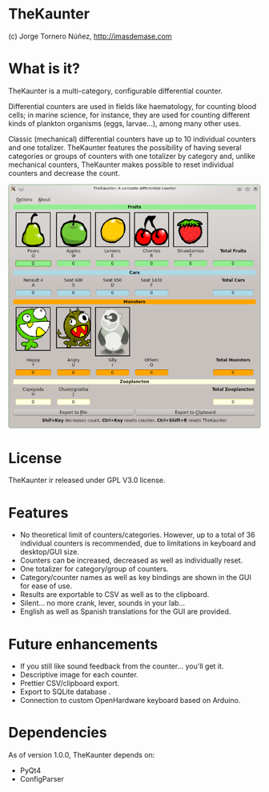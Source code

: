 TheKaunter
==========

(c) Jorge Tornero Núñez, http://imasdemase.com

What is it?
===========

TheKaunter is a multi-category, configurable differential counter.

Differential counters are used in fields like haematology, for counting blood cells; in marine science, for instance, they are used for counting different kinds of plankton organisms (eggs, larvae...), among many other uses.

Classic (mechanical) differential counters have up to 10 individual counters and one totalizer. TheKaunter features the possibility of having several categories or groups of counters with one totalizer by category and, unlike mechanical counters, TheKaunter makes possible to reset individual counters and decrease the count.

![Alt text](./screenshot.png "Screenshot of TheKaunter")

License
=======
TheKaunter ir released under GPL V3.0 license.

Features
=============
- No theoretical limit of counters/categories. However, up to a total of 36 individual counters is recommended, due to limitations in keyboard and desktop/GUI size.
- Counters can be increased, decreased as well as individually reset. 
- One totalizer for category/group of counters.
- Category/counter names as well as key bindings are shown in the GUI for ease of use.
- Results are exportable to CSV as well as to the clipboard.
- Silent... no more crank, lever, sounds in your lab...
- English as well as Spanish translations for the GUI are provided.

Future enhancements
===================
- If you still like sound feedback from the counter... you'll get it.
- Descriptive image for each counter.
- Prettier CSV/clipboard export.
- Export to SQLite database .
- Connection to custom OpenHardware keyboard based on Arduino.

Dependencies
============
As of version 1.0.0, TheKaunter depends on:
- PyQt4
- ConfigParser
